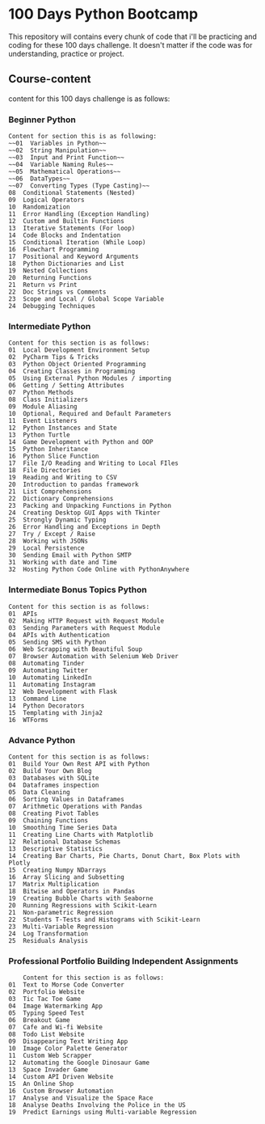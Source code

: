 # 100 Days Python Bootcamp

This repository will contains every chunk of code that i'll be practicing and coding for these 100 days challenge. It doesn't matter if the code was for understanding, practice or project.

## Course-content

content for this 100 days challenge is as follows:

### Beginner Python

    Content for section this is as following:
    ~~01  Variables in Python~~
    ~~02  String Manipulation~~
    ~~03  Input and Print Function~~
    ~~04  Variable Naming Rules~~
    ~~05  Mathematical Operations~~
    ~~06  DataTypes~~
    ~~07  Converting Types (Type Casting)~~
    08  Conditional Statements (Nested)
    09  Logical Operators
    10  Randomization
    11  Error Handling (Exception Handling)
    12  Custom and Builtin Functions
    13  Iterative Statements (For loop)
    14  Code Blocks and Indentation
    15  Conditional Iteration (While Loop)
    16  Flowchart Programming
    17  Positional and Keyword Arguments
    18  Python Dictionaries and List
    19  Nested Collections
    20  Returning Functions
    21  Return vs Print
    22  Doc Strings vs Comments
    23  Scope and Local / Global Scope Variable
    24  Debugging Techniques

### Intermediate Python

    Content for this section is as follows:
    01  Local Development Environment Setup
    02  PyCharm Tips & Tricks
    03  Python Object Oriented Programming
    04  Creating Classes in Programming
    05  Using External Python Modules / importing
    06  Getting / Setting Attributes
    07  Python Methods
    08  Class Initializers
    09  Module Aliasing
    10  Optional, Required and Default Parameters
    11  Event Listeners
    12  Python Instances and State
    13  Python Turtle
    14  Game Development with Python and OOP
    15  Python Inheritance
    16  Python Slice Function
    17  File I/O Reading and Writing to Local FIles
    18  File Directories
    19  Reading and Writing to CSV
    20  Introduction to pandas framework
    21  List Comprehensions
    22  Dictionary Comprehensions
    23  Packing and Unpacking Functions in Python
    24  Creating Desktop GUI Apps with Tkinter
    25  Strongly Dynamic Typing
    26  Error Handling and Exceptions in Depth
    27  Try / Except / Raise  
    28  Working with JSONs
    29  Local Persistence
    30  Sending Email with Python SMTP
    31  Working with date and Time
    32  Hosting Python Code Online with PythonAnywhere

### Intermediate Bonus Topics Python

    Content for this section is as follows:
    01  APIs
    02  Making HTTP Request with Request Module
    03  Sending Parameters with Request Module
    04  APIs with Authentication
    05  Sending SMS with Python
    06  Web Scrapping with Beautiful Soup 
    07  Browser Automation with Selenium Web Driver
    08  Automating Tinder
    09  Automating Twitter
    10  Automating LinkedIn
    11  Automating Instagram
    12  Web Development with Flask
    13  Command Line
    14  Python Decorators
    15  Templating with Jinja2
    16  WTForms

### Advance Python

    Content for this section is as follows:
    01  Build Your Own Rest API with Python
    02  Build Your Own Blog
    03  Databases with SQLite
    04  Dataframes inspection
    05  Data Cleaning
    06  Sorting Values in Dataframes
    07  Arithmetic Operations with Pandas
    08  Creating Pivot Tables
    09  Chaining Functions
    10  Smoothing Time Series Data
    11  Creating Line Charts with Matplotlib
    12  Relational Database Schemas
    13  Descriptive Statistics
    14  Creating Bar Charts, Pie Charts, Donut Chart, Box Plots with Plotly
    15  Creating Numpy NDarrays
    16  Array Slicing and Subsetting
    17  Matrix Multiplication
    18  Bitwise and Operators in Pandas
    19  Creating Bubble Charts with Seaborne
    20  Running Regressions with Scikit-Learn
    21  Non-parametric Regression
    22  Students T-Tests and Histograms with Scikit-Learn
    23  Multi-Variable Regression
    24  Log Transformation
    25  Residuals Analysis

### Professional Portfolio Building Independent Assignments

        Content for this section is as follows:
    01  Text to Morse Code Converter
    02  Portfolio Website
    03  Tic Tac Toe Game
    04  Image Watermarking App
    05  Typing Speed Test
    06  Breakout Game
    07  Cafe and Wi-fi Website
    08  Todo List Website
    09  Disappearing Text Writing App 
    10  Image Color Palette Generator
    11  Custom Web Scrapper
    12  Automating the Google Dinosaur Game
    13  Space Invader Game
    14  Custom API Driven Website
    15  An Online Shop
    16  Custom Browser Automation
    17  Analyse and Visualize the Space Race 
    18  Analyse Deaths Involving the Police in the US
    19  Predict Earnings using Multi-variable Regression

